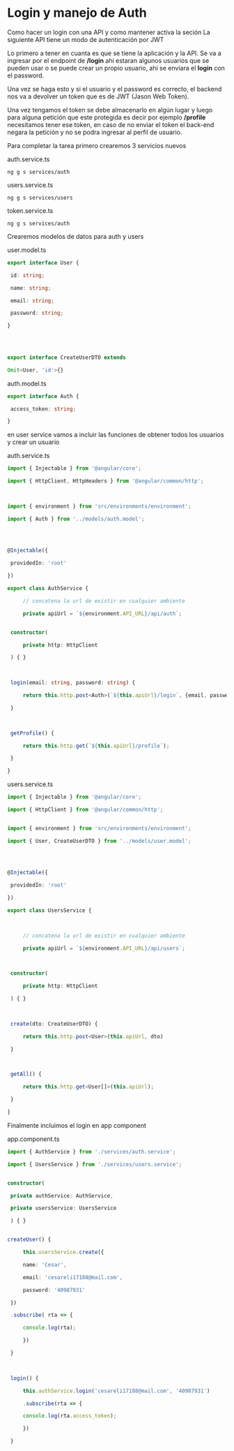 # Login y manejo de Auth

Como hacer un login con una API y como mantener activa la seción
La siguiente API tiene un modo de autenticación por JWT  

Lo primero a tener en cuanta es que se tiene la aplicación y la API. Se va a ingresar por el endpoint de **/login** ahi estaran algunos usuarios que se pueden usar o se puede crear un propio usuario, ahi se enviara el **login** con el password. 

Una vez se haga esto y si el usuario y el password es correcto, el backend nos va a devolver un token que es de JWT (Jason Web Token). 

Una vez tengamos el token se debe almacenarlo en algún lugar y luego para alguna petición que este protegida es decir por ejemplo **/profile** necesitamos tener ese token, en caso de no enviar el token el back-end negara la petición y no se podra ingresar al perfil de usuario.


Para completar la tarea primero crearemos 3 servicios nuevos

auth.service.ts
```
ng g s services/auth
```

users.service.ts
```
ng g s services/users
```

token.service.ts
```
ng g s services/auth
```

Crearemos modelos de datos para auth y users

user.model.ts
```ts
export interface User {

 id: string;

 name: string;

 email: string;

 password: string;

}

  
  

export interface CreateUserDTO extends

Omit<User, 'id'>{}
```

auth.model.ts
```ts
export interface Auth {

 access_token: string;

}
```

en user service vamos a incluir las funciones de obtener todos los usuarios y crear un usuario

auth.service.ts
```ts
import { Injectable } from '@angular/core';

import { HttpClient, HttpHeaders } from '@angular/common/http';

  

import { environment } from 'src/environments/environment';

import { Auth } from '../models/auth.model';

  
  

@Injectable({

 providedIn: 'root'

})

export class AuthService {

	 // concatena la url de existir en cualquier ambiente

	 private apiUrl = `${environment.API_URL}/api/auth`;


 constructor(

	 private http: HttpClient

 ) { }

  

 login(email: string, password: string) {

	 return this.http.post<Auth>(`${this.apiUrl}/login`, {email, password});

 }

  

 getProfile() {

	 return this.http.get(`${this.apiUrl}/profile`);

 }

}
```


users.service.ts
```ts
import { Injectable } from '@angular/core';

import { HttpClient } from '@angular/common/http';


import { environment } from 'src/environments/environment';

import { User, CreateUserDTO } from '../models/user.model';

  
  

@Injectable({

 providedIn: 'root'

})

export class UsersService {

  

	 // concatena la url de existir en cualquier ambiente

	 private apiUrl = `${environment.API_URL}/api/users`;

  

 constructor(

	 private http: HttpClient

 ) { }

  

 create(dto: CreateUserDTO) {

	 return this.http.post<User>(this.apiUrl, dto)

 }

  

 getAll() {

	 return this.http.get<User[]>(this.apiUrl);

 }

}
```

Finalmente incluimos el login en app component

app.component.ts
```ts
import { AuthService } from './services/auth.service';

import { UsersService } from './services/users.service';


constructor(

 private authService: AuthService,

 private usersService: UsersService

 ) { }


createUser() {

	 this.usersService.create({

	 name: 'Cesar',

	 email: 'cesareli17188@mail.com',

	 password: '40987931'

 })

 .subscribe( rta => {

	 console.log(rta);

	 })

 }

  

 login() {

	 this.authService.login('cesareli17188@mail.com', '40987931')

	 .subscribe(rta => {

	 console.log(rta.access_token);

	 })

 }
```